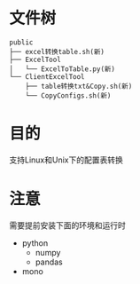 # 文件树

```
public  
├── excel转换table.sh(新)  
├── ExcelTool  
│   └── ExcelToTable.py(新)  
└── ClientExcelTool  
    ├── table转换txt&Copy.sh(新)  
    └── CopyConfigs.sh(新)  
```

# 目的

支持Linux和Unix下的配置表转换

# 注意

需要提前安装下面的环境和运行时

- python
  - numpy
  - pandas
- mono
